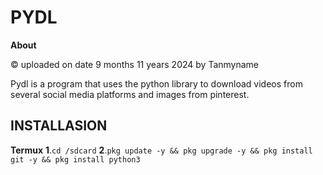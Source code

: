 # PYDL
**About**

© uploaded on date 9 months 11 years 2024 by Tanmyname

Pydl is a program that uses the python library to download videos from several social media platforms and images from pinterest. 
## INSTALLASION 
**Termux**
**1**.```cd /sdcard```
**2**.```pkg update -y && pkg upgrade -y && pkg install git -y && pkg install python3 ```

